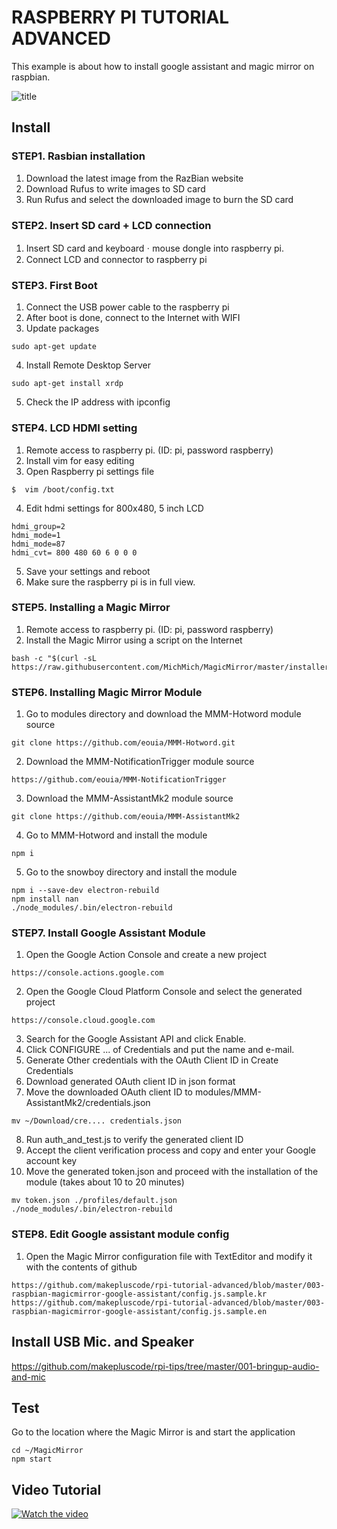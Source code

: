 # RASPBERRY PI TUTORIAL ADVANCED
This example is about how to install google assistant and magic mirror on raspbian.

![title](https://user-images.githubusercontent.com/39910774/48819176-e1416400-ed91-11e8-9771-7b9ce78aaf4b.png)

## Install
### STEP1. Rasbian installation
1. Download the latest image from the RazBian website
2. Download Rufus to write images to SD card
3. Run Rufus and select the downloaded image to burn the SD card

### STEP2. Insert SD card + LCD connection
1. Insert SD card and keyboardㆍmouse dongle into raspberry pi.
2. Connect LCD and connector to raspberry pi

### STEP3. First Boot
1. Connect the USB power cable to the raspberry pi
2. After boot is done, connect to the Internet with WIFI
3. Update packages
```
sudo apt-get update
```
4. Install Remote Desktop Server
```
sudo apt-get install xrdp
```
5. Check the IP address with ipconfig

### STEP4. LCD HDMI setting
1. Remote access to raspberry pi. (ID: pi, password raspberry)
2. Install vim for easy editing
3. Open Raspberry pi settings file
```
$  vim /boot/config.txt
```
4. Edit hdmi settings for 800x480, 5 inch LCD
 ```
hdmi_group=2
hdmi_mode=1
hdmi_mode=87
hdmi_cvt= 800 480 60 6 0 0 0
```
5. Save your settings and reboot
6. Make sure the raspberry pi is in full view.

### STEP5. Installing a Magic Mirror
1. Remote access to raspberry pi. (ID: pi, password raspberry)
2. Install the Magic Mirror using a script on the Internet
```
bash -c "$(curl -sL https://raw.githubusercontent.com/MichMich/MagicMirror/master/installers/raspberry.sh)"
```

### STEP6. Installing Magic Mirror Module
1. Go to modules directory and download the MMM-Hotword module source
 ```
git clone https://github.com/eouia/MMM-Hotword.git
 ```
2. Download the MMM-NotificationTrigger module source
 ```
https://github.com/eouia/MMM-NotificationTrigger
```
3. Download the MMM-AssistantMk2 module source
 ```
git clone https://github.com/eouia/MMM-AssistantMk2
 ```
4. Go to MMM-Hotword and install the module
 ```
npm i
 ```
5. Go to the snowboy directory and install the module
 ```
npm i --save-dev electron-rebuild
npm install nan
./node_modules/.bin/electron-rebuild
 ```
 
### STEP7. Install Google Assistant Module
1. Open the Google Action Console and create a new project
```
https://console.actions.google.com
```
2. Open the Google Cloud Platform Console and select the generated project
```
https://console.cloud.google.com
```
3. Search for the Google Assistant API and click Enable.
4. Click CONFIGURE ... of Credentials and put the name and e-mail.
5. Generate Other credentials with the OAuth Client ID in Create Credentials
6. Download generated OAuth client ID in json format
7. Move the downloaded OAuth client ID to modules/MMM-AssistantMk2/credentials.json
```
mv ~/Download/cre.... credentials.json
```
8. Run auth_and_test.js to verify the generated client ID
9. Accept the client verification process and copy and enter your Google account key
10. Move the generated token.json and proceed with the installation of the module (takes about 10 to 20 minutes)
```
mv token.json ./profiles/default.json
./node_modules/.bin/electron-rebuild
```

### STEP8. Edit Google assistant module config
1. Open the Magic Mirror configuration file with TextEditor and modify it with the contents of github

```
https://github.com/makepluscode/rpi-tutorial-advanced/blob/master/003-raspbian-magicmirror-google-assistant/config.js.sample.kr
https://github.com/makepluscode/rpi-tutorial-advanced/blob/master/003-raspbian-magicmirror-google-assistant/config.js.sample.en
```

## Install USB Mic. and Speaker
https://github.com/makepluscode/rpi-tips/tree/master/001-bringup-audio-and-mic

##  Test
Go to the location where the Magic Mirror is and start the application
```
cd ~/MagicMirror
npm start
```

## Video Tutorial 
 [![Watch the video](https://user-images.githubusercontent.com/39910774/47252575-f0c34980-d481-11e8-9c30-5b2543b722e5.png)](https://youtu.be/gNeGzUo-wbo)
 
